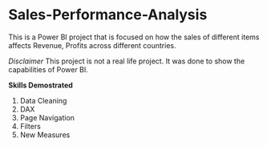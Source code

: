 # Sales-Performance-Analysis

This is a Power BI project that is focused on how the sales of different items affects Revenue, Profits across different countries. 

_Disclaimer_ This project is not a real life project. It was done to show the capabilities of Power BI.

**Skills Demostrated**
1. Data Cleaning
2. DAX
3. Page Navigation
4. Filters
5. New Measures
